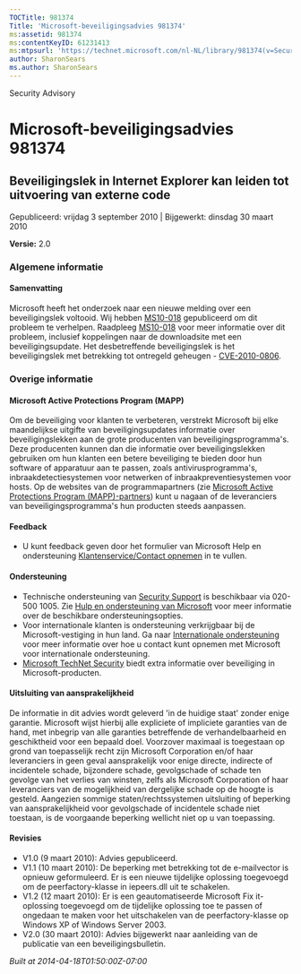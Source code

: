 ```yaml
---
TOCTitle: 981374
Title: 'Microsoft-beveiligingsadvies 981374'
ms:assetid: 981374
ms:contentKeyID: 61231413
ms:mtpsurl: 'https://technet.microsoft.com/nl-NL/library/981374(v=Security.10)'
author: SharonSears
ms.author: SharonSears
---
```


Security Advisory

Microsoft-beveiligingsadvies 981374
===================================

Beveiligingslek in Internet Explorer kan leiden tot uitvoering van externe code
-------------------------------------------------------------------------------

Gepubliceerd: vrijdag 3 september 2010 | Bijgewerkt: dinsdag 30 maart 2010

**Versie:** 2.0

### Algemene informatie

#### Samenvatting

Microsoft heeft het onderzoek naar een nieuwe melding over een beveiligingslek voltooid. Wij hebben [MS10-018](http://technet.microsoft.com/security/bulletin/ms10-018) gepubliceerd om dit probleem te verhelpen. Raadpleeg [MS10-018](http://technet.microsoft.com/security/bulletin/ms10-018) voor meer informatie over dit probleem, inclusief koppelingen naar de downloadsite met een beveiligingsupdate. Het desbetreffende beveiligingslek is het beveiligingslek met betrekking tot ontregeld geheugen - [CVE-2010-0806](http://www.cve.mitre.org/cgi-bin/cvename.cgi?name=cve-2010-0806).

### Overige informatie

#### Microsoft Active Protections Program (MAPP)

Om de beveiliging voor klanten te verbeteren, verstrekt Microsoft bij elke maandelijkse uitgifte van beveiligingsupdates informatie over beveiligingslekken aan de grote producenten van beveiligingsprogramma's. Deze producenten kunnen dan die informatie over beveiligingslekken gebruiken om hun klanten een betere beveiliging te bieden door hun software of apparatuur aan te passen, zoals antivirusprogramma's, inbraakdetectiesystemen voor netwerken of inbraakpreventiesystemen voor hosts. Op de websites van de programmapartners (zie [Microsoft Active Protections Program (MAPP)-partners](http://www.microsoft.com/security/msrc/mapp/partners.mspx)) kunt u nagaan of de leveranciers van beveiligingsprogramma's hun producten steeds aanpassen.

#### Feedback

-   U kunt feedback geven door het formulier van Microsoft Help en ondersteuning [Klantenservice/Contact opnemen](https://support.microsoft.com/common/survey.aspx?scid=sw;en;1257&amp;showpage=1&amp;ws=technet&amp;sd=tech) in te vullen.

#### Ondersteuning

-   Technische ondersteuning van [Security Support](http://go.microsoft.com/fwlink/?linkid=21131) is beschikbaar via 020-500 1005. Zie [Hulp en ondersteuning van Microsoft](http://support.microsoft.com/) voor meer informatie over de beschikbare ondersteuningsopties.
-   Voor internationale klanten is ondersteuning verkrijgbaar bij de Microsoft-vestiging in hun land. Ga naar [Internationale ondersteuning](http://go.microsoft.com/fwlink/?linkid=21155) voor meer informatie over hoe u contact kunt opnemen met Microsoft voor internationale ondersteuning.
-   [Microsoft TechNet Security](http://go.microsoft.com/fwlink/?linkid=21132) biedt extra informatie over beveiliging in Microsoft-producten.

#### Uitsluiting van aansprakelijkheid

De informatie in dit advies wordt geleverd 'in de huidige staat' zonder enige garantie. Microsoft wijst hierbij alle expliciete of impliciete garanties van de hand, met inbegrip van alle garanties betreffende de verhandelbaarheid en geschiktheid voor een bepaald doel. Voorzover maximaal is toegestaan op grond van toepasselijk recht zijn Microsoft Corporation en/of haar leveranciers in geen geval aansprakelijk voor enige directe, indirecte of incidentele schade, bijzondere schade, gevolgschade of schade ten gevolge van het verlies van winsten, zelfs als Microsoft Corporation of haar leveranciers van de mogelijkheid van dergelijke schade op de hoogte is gesteld. Aangezien sommige staten/rechtssystemen uitsluiting of beperking van aansprakelijkheid voor gevolgschade of incidentele schade niet toestaan, is de voorgaande beperking wellicht niet op u van toepassing.

#### Revisies

-   V1.0 (9 maart 2010): Advies gepubliceerd.
-   V1.1 (10 maart 2010): De beperking met betrekking tot de e-mailvector is opnieuw geformuleerd. Er is een nieuwe tijdelijke oplossing toegevoegd om de peerfactory-klasse in iepeers.dll uit te schakelen.
-   V1.2 (12 maart 2010): Er is een geautomatiseerde Microsoft Fix it-oplossing toegevoegd om de tijdelijke oplossing toe te passen of ongedaan te maken voor het uitschakelen van de peerfactory-klasse op Windows XP of Windows Server 2003.
-   V2.0 (30 maart 2010): Advies bijgewerkt naar aanleiding van de publicatie van een beveiligingsbulletin.

*Built at 2014-04-18T01:50:00Z-07:00*
